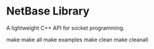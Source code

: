 # NetBase Library

A lightweight C++ API for socket programming.

make
make all
make examples
make clean
make cleanall
